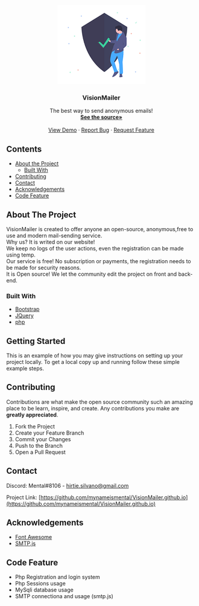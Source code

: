 
<!-- PROJECT LOGO -->
<br />
<p align="center">
  <a href="https://github.com/othneildrew/Best-README-Template">
    <img src="/src/img/Security.png" alt="Logo">
  </a>

  <h3 align="center">VisionMailer</h3>

  <p align="center">
    The best way to send anonymous emails!
    <br />
    <a href="https://github.com/mynameismental/VisionMailer.github.io/blob/master/index.php"><strong>See the source»</strong></a>
    <br />
    <br />
    <a href="https://mynameismental.github.io/VisionMailer.github.io/demo.html">View Demo</a>
    ·
    <a href="https://github.com/mynameismental/VisionMailer.github.io/issues">Report Bug</a>
    ·
    <a href="https://github.com/mynameismental/VisionMailer.github.io/issues">Request Feature</a>
  </p>
</p>



<!-- TABLE OF CONTENTS -->
## Contents

* [About the Project](#about-the-project)
  * [Built With](#built-with)
* [Contributing](#contributing)
* [Contact](#contact)
* [Acknowledgements](#acknowledgements)
* [Code Feature](#code-feature)



<!-- ABOUT THE PROJECT -->
## About The Project

VisionMailer is created to offer anyone an open-source, anonymous,free to use and modern mail-sending service.  
Why us? It is writed on our website!  
We keep no logs of the user actions, even the registration can be made using temp.  
Our service is free! No subscription or payments, the registration needs to be made for security reasons.  
It is Open source! We let the community edit the project on front and back-end.


### Built With

* [Bootstrap](https://getbootstrap.com)
* [JQuery](https://jquery.com)
* [php](https://www.php.net/)

<!-- GETTING STARTED -->
## Getting Started

This is an example of how you may give instructions on setting up your project locally.
To get a local copy up and running follow these simple example steps.

<!-- CONTRIBUTING -->
## Contributing

Contributions are what make the open source community such an amazing place to be learn, inspire, and create. Any contributions you make are **greatly appreciated**.

1. Fork the Project
2. Create your Feature Branch 
3. Commit your Changes 
4. Push to the Branch
5. Open a Pull Request


<!-- CONTACT -->
## Contact

Discord: Mental#8106 - hirtie.silvano@gmail.com

Project Link: [https://github.com/mynameismental/VisionMailer.github.io](https://github.com/mynameismental/VisionMailer.github.io)

<!-- ACKNOWLEDGEMENTS -->
## Acknowledgements
* [Font Awesome](https://fontawesome.com)
* [SMTP.js](https://SmtpJS.com)

## Code Feature
* Php Registration and login system
* Php Sessions usage
* MySqli database usage
* SMTP connectiona and usage (smtp.js)
